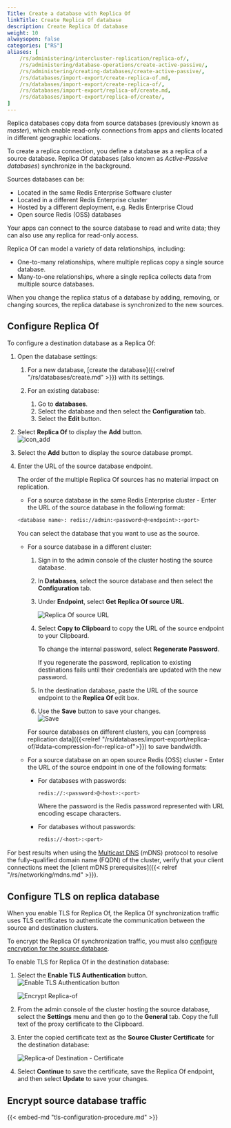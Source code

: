 ```yaml
---
Title: Create a database with Replica Of
linkTitle: Create Replica Of database
description: Create Replica Of database
weight: 10
alwaysopen: false
categories: ["RS"]
aliases: [ 
    /rs/administering/intercluster-replication/replica-of/, 
    /rs/administering/database-operations/create-active-passive/,
    /rs/administering/creating-databases/create-active-passive/,
    /rs/databases/import-export/create-replica-of.md, 
    /rs/databases/import-export/create-replica-of/,
    /rs/databases/import-export/replica-of/create.md,
    /rs/databases/import-export/replica-of/create/,
]
---
```

Replica databases copy data from source databases (previously known as _master_), which enable read-only connections from apps and clients located in different geographic locations.

To create a replica connection, you define a database as a replica of a source database.  Replica Of databases (also known as _Active-Passive databases_) synchronize in the background.

Sources databases can be:

- Located in the same Redis Enterprise Software cluster
- Located in a different Redis Enterprise cluster
- Hosted by a different deployment, e.g. Redis Enterprise Cloud
- Open source Redis (OSS) databases

Your apps can connect to the source database to read and write data; they can also use any replica for read-only access.

Replica Of can model a variety of data relationships, including:

- One-to-many relationships, where multiple replicas copy a single source database.
- Many-to-one relationships, where a single replica collects data from multiple source databases.

When you change the replica status of a database by adding, removing, or changing sources, the replica database is synchronized to the new sources.  

## Configure Replica Of

To configure a destination database as a Replica Of:

1. Open the database settings:

    1. For a new database, [create the database]({{<relref "/rs/databases/create.md" >}}) with its settings.

    1. For an existing database:

        1. Go to **databases**.
        1. Select the database and then select the **Configuration** tab.
        1. Select the **Edit** button.

1. Select **Replica Of** to display the **Add** button.  
![icon_add](/images/rs/icon_add.png#no-click "Add")

1. Select the **Add** button to display the source database prompt.

1. Enter the URL of the source database endpoint.

    The order of the multiple Replica Of sources has no material impact on replication.

    - For a source database in the same Redis Enterprise cluster - Enter the URL of the source database in the following format:

    ```sh
    <database name>: redis://admin:<password>@<endpoint>:<port>
    ```

    You can select the database that you want to use as the source.

    - For a source database in a different cluster:

        1. Sign in to the admin console of the cluster hosting the source database.
        1. In **Databases**, select the source database and then select the **Configuration** tab.
        1. Under **Endpoint**, select **Get Replica Of source URL**.

            ![Replica Of source URL](/images/rs/replicaof-source-url.png)

        1. Select **Copy to Clipboard** to copy the URL of the source endpoint to your Clipboard.

            To change the internal password, select **Regenerate Password**.

            If you regenerate the password, replication to existing destinations fails until their credentials are updated with the new password.

        1. In the destination database, paste the URL of the source endpoint to the **Replica Of** edit box.  
        
        1. Use the **Save** button to save your changes.  
        ![Save](/images/rs/icon_save.png#no-click "Save")

        For source databases on different clusters, you can [compress replication data]({{<relref "/rs/databases/import-export/replica-of/#data-compression-for-replica-of">}}) to save bandwidth.
        
    - For a source database on an open source Redis (OSS) cluster - Enter the URL of the source endpoint in one of the following formats:

        - For databases with passwords:

            ```sh
            redis://:<password>@<host>:<port>
            ```

            Where the password is the Redis password represented with URL encoding escape characters.

        - For databases without passwords:

            ```sh
            redis://<host>:<port>
            ```

For best results when using the [Multicast DNS](https://en.wikipedia.org/wiki/Multicast_DNS) (mDNS) protocol to resolve the fully-qualified domain name (FQDN) of the cluster, verify that your client connections meet the [client mDNS prerequisites]({{< relref "/rs/networking/mdns.md" >}}).

## Configure TLS on replica database

When you enable TLS for Replica Of, the Replica Of synchronization traffic uses TLS certificates to authenticate the communication between the source and destination clusters.

To encrypt the Replica Of synchronization traffic, you must also [configure encryption for the source database](#encrypt-source-database-traffic).

To enable TLS for Replica Of in the destination database:

1. Select the **Enable TLS Authentication** button.  
   ![Enable TLS Authentication button](/images/rs/icon_unlocked.png#no-click "Enable TLS Authentication button")

    ![Encrypt Replica-of](/images/rs/replicaof-unencrypted.png)

1. From the admin console of the cluster hosting the source database,
    select the **Settings** menu and then go to the **General** tab.  Copy the full text of the proxy certificate to the Clipboard.

1. Enter the copied certificate text as the **Source Cluster Certificate** for the destination database:

    ![Replica-of Destination - Certificate](/images/rs/replicaof-certificate.png)

1. Select **Continue** to save the certificate, save the Replica Of endpoint, and then select  **Update** to save your changes.

## Encrypt source database traffic

{{< embed-md "tls-configuration-procedure.md"  >}}